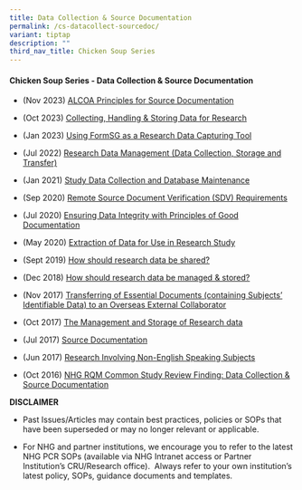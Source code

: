 ```yaml
---
title: Data Collection & Source Documentation
permalink: /cs-datacollect-sourcedoc/
variant: tiptap
description: ""
third_nav_title: Chicken Soup Series
---
```

<h4><strong>Chicken Soup Series - Data Collection &amp; Source Documentation</strong></h4>
<p></p>
<ul data-tight="true" class="tight">
<li>
<p>(Nov 2023) <a href="/files/Training Files 2CS/(02) Data Collect n Source Doc/Nov_23__ALCOA_Principles_for_Source_Documentation.pdf" rel="noopener noreferrer nofollow" target="_blank">ALCOA Principles for Source Documentation</a>
</p>
</li>
<li>
<p>(Oct 2023) <a href="/files/Training Files 2CS/(02) Data Collect n Source Doc/Oct_23__Collecting__Handling___Storing_Data_for_Research.pdf" rel="noopener noreferrer nofollow" target="_blank">Collecting, Handling &amp; Storing Data for Research</a>
</p>
</li>
<li>
<p>(Jan 2023) <a href="/files/Training Files 2CS/(02) Data Collect n Source Doc/Jan_23__Using_FormSG_as_a_Research_Data_Capturing_Tool.pdf" rel="noopener noreferrer nofollow" target="_blank">Using FormSG as a Research Data Capturing Tool</a>
</p>
</li>
<li>
<p>(Jul 2022) <a href="/files/Training Files 2CS/(02) Data Collect n Source Doc/Jul_22__Research_Data_Management__Data_Collection_Storage_and_Transfer_.pdf" rel="noopener noreferrer nofollow" target="_blank">Research Data Management (Data Collection, Storage and Transfer)</a>
</p>
</li>
<li>
<p>(Jan 2021) <a href="/files/Training Files 2CS/(02) Data Collect n Source Doc/Jan_21__Study_Data_Collection_and_Database_Maintenance.pdf" rel="noopener noreferrer nofollow" target="_blank">Study Data Collection and Database Maintenance</a>
</p>
</li>
<li>
<p>(Sep 2020) <a href="/files/Training Files 2CS/(02) Data Collect n Source Doc/Sep_20__Remote_Source_Document_Verification__SDV__Requirements.pdf" rel="noopener noreferrer nofollow" target="_blank">Remote Source Document Verification (SDV) Requirements</a>
</p>
</li>
<li>
<p>(Jul 2020) <a href="/files/Training Files 2CS/(02) Data Collect n Source Doc/Jul_20__Ensuring_Data_Integrity_With_Principles_Of_Good_Documentation.pdf" rel="noopener noreferrer nofollow" target="_blank">Ensuring Data Integrity with Principles of Good Documentation</a>
</p>
</li>
<li>
<p>(May 2020) <a href="/files/Training Files 2CS/(02) Data Collect n Source Doc/May_20__Extraction_Of_Data_For_Use_In_Research_Study.pdf" rel="noopener noreferrer nofollow" target="_blank">Extraction of Data for Use in Research Study</a>
</p>
</li>
<li>
<p>(Sept 2019) <a href="/files/Training Files 2CS/(02) Data Collect n Source Doc/Sept_19__How_should_research_data_be_shared.pdf" rel="noopener noreferrer nofollow" target="_blank">How should research data be shared?</a>
</p>
</li>
<li>
<p>(Dec 2018) <a href="/files/Training Files 2CS/(02) Data Collect n Source Doc/Dec_18__How_should_research_data_be_managed___stored.pdf" rel="noopener noreferrer nofollow" target="_blank">How should research data be managed &amp; stored?</a>
</p>
</li>
<li>
<p>(Nov 2017) <a href="/files/Training Files 2CS/(02) Data Collect n Source Doc/Nov_17__Transferring_of_Essential_Documents__containing_Subjects__Identifiable_Data__to_an_Overseas_External_Collaborator.pdf" rel="noopener noreferrer nofollow" target="_blank">Transferring of Essential Documents (containing Subjects’ Identifiable Data) to an Overseas External Collaborator</a>
</p>
</li>
<li>
<p>(Oct 2017) <a href="/files/Training Files 2CS/(02) Data Collect n Source Doc/Oct_17__The_Management_and_Storage_of_Research_data.pdf" rel="noopener noreferrer nofollow" target="_blank">The Management and Storage of Research data</a>
</p>
</li>
<li>
<p>(Jul 2017) <a href="/files/Training Files 2CS/(02) Data Collect n Source Doc/Jul_17__Source_Documentation.pdf" rel="noopener noreferrer nofollow" target="_blank">Source Documentation</a>
</p>
</li>
<li>
<p>(Jun 2017) <a href="/files/Training Files 2CS/(02) Data Collect n Source Doc/Jun_17__Research_Involving_Non_English_Speaking_Subjects.pdf" rel="noopener noreferrer nofollow" target="_blank">Research Involving Non-English Speaking Subjects</a>
</p>
</li>
<li>
<p>(Oct 2016) <a href="/files/Training Files 2CS/(02) Data Collect n Source Doc/Oct_16__NHG_RQM_Common_Study_Review_Finding_Data_Collection___Source_Documentation.pdf" rel="noopener noreferrer nofollow" target="_blank">NHG RQM Common Study Review Finding: Data Collection &amp; Source Documentation</a>
</p>
</li>
</ul>
<p></p>
<p><strong>DISCLAIMER</strong>
</p>
<ul data-tight="true" class="tight">
<li>
<p>Past Issues/Articles may contain best practices, policies or SOPs that
have been superseded or may no longer relevant or applicable.</p>
</li>
<li>
<p>For NHG and partner institutions, we encourage you to refer to the latest
NHG PCR SOPs (available via NHG Intranet access or Partner Institution’s
CRU/Research office).&nbsp; Always refer to your own institution’s latest
policy, SOPs, guidance documents and templates.</p>
</li>
</ul>
<p></p>
<p><a href="https://staging.d2xg4pfdtrypjl.amplifyapp.com/cs-biosamples/" class="is-half is-left is-full-height" rel="noopener noreferrer nofollow" target="_blank"><br></a>
</p>
